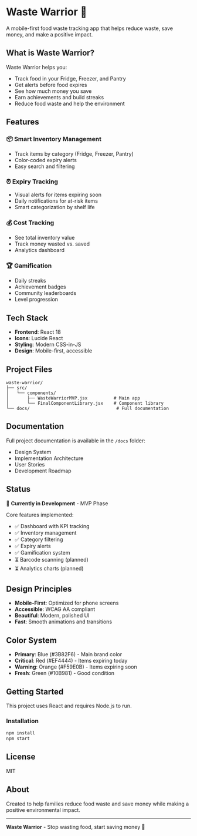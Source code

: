 # Waste Warrior 🌱

A mobile-first food waste tracking app that helps reduce waste, save money, and make a positive impact.

## What is Waste Warrior?

Waste Warrior helps you:
- Track food in your Fridge, Freezer, and Pantry
- Get alerts before food expires
- See how much money you save
- Earn achievements and build streaks
- Reduce food waste and help the environment

## Features

### 📦 Smart Inventory Management
- Track items by category (Fridge, Freezer, Pantry)
- Color-coded expiry alerts
- Easy search and filtering

### ⏰ Expiry Tracking
- Visual alerts for items expiring soon
- Daily notifications for at-risk items
- Smart categorization by shelf life

### 💰 Cost Tracking
- See total inventory value
- Track money wasted vs. saved
- Analytics dashboard

### 🏆 Gamification
- Daily streaks
- Achievement badges
- Community leaderboards
- Level progression

## Tech Stack

- **Frontend**: React 18
- **Icons**: Lucide React
- **Styling**: Modern CSS-in-JS
- **Design**: Mobile-first, accessible

## Project Files

```
waste-warrior/
├── src/
│   └── components/
│       ├── WasteWarriorMVP.jsx          # Main app
│       └── FinalComponentLibrary.jsx    # Component library
└── docs/                                 # Full documentation
```

## Documentation

Full project documentation is available in the `/docs` folder:
- Design System
- Implementation Architecture  
- User Stories
- Development Roadmap

## Status

🚧 **Currently in Development** - MVP Phase

Core features implemented:
- ✅ Dashboard with KPI tracking
- ✅ Inventory management
- ✅ Category filtering
- ✅ Expiry alerts
- ✅ Gamification system
- ⏳ Barcode scanning (planned)
- ⏳ Analytics charts (planned)

## Design Principles

- **Mobile-First**: Optimized for phone screens
- **Accessible**: WCAG AA compliant
- **Beautiful**: Modern, polished UI
- **Fast**: Smooth animations and transitions

## Color System

- **Primary**: Blue (#3B82F6) - Main brand color
- **Critical**: Red (#EF4444) - Items expiring today
- **Warning**: Orange (#F59E0B) - Items expiring soon
- **Fresh**: Green (#10B981) - Good condition

## Getting Started

This project uses React and requires Node.js to run.

### Installation
```bash
npm install
npm start
```

## License

MIT

## About

Created to help families reduce food waste and save money while making a positive environmental impact.

---

**Waste Warrior** - Stop wasting food, start saving money 💚
